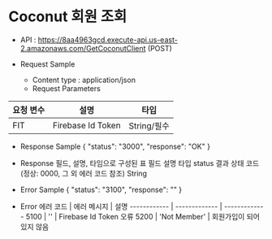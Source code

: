 # Coconut 회원 조회


- API : https://8aa4963gcd.execute-api.us-east-2.amazonaws.com/GetCoconutClient (POST)


- Request Sample
  * Content type : application/json
  * Request Parameters

요청 변수 | 설명 | 타입
------------ | ------------- | -------------
FIT | Firebase Id Token | String/필수


- Response Sample
{
    "status": "3000",
    "response": "OK"
}

- Response
필드, 설명, 타임으로 구성된 표
필드	설명	타입
status	결과 상태 코드 (정상: 0000, 그 외 에러 코드 참조)	String

- Error Sample
{
    "status": "3100",
    "response": ""
}

- Error
에러 코드 | 에러 메시지 | 설명
------------ | ------------- | -------------
5100 | '' | Firebase Id Token 오류
5200 | 'Not Member' | 회원가입이 되어있지 않음
